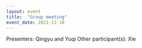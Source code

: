 ```yaml
---
layout: event
title:  "Group meeting"
event_date: 2021-11-18
---
```


Presenters: Qingyu and Yuqi
Other participant(s): Xie
